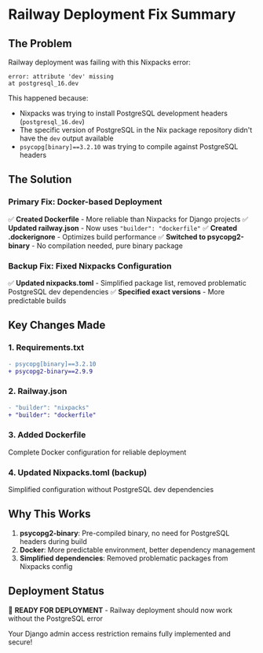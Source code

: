 # Railway Deployment Fix Summary

## The Problem
Railway deployment was failing with this Nixpacks error:
```
error: attribute 'dev' missing
at postgresql_16.dev
```

This happened because:
- Nixpacks was trying to install PostgreSQL development headers (`postgresql_16.dev`)
- The specific version of PostgreSQL in the Nix package repository didn't have the `dev` output available
- `psycopg[binary]==3.2.10` was trying to compile against PostgreSQL headers

## The Solution

### Primary Fix: Docker-based Deployment
✅ **Created Dockerfile** - More reliable than Nixpacks for Django projects
✅ **Updated railway.json** - Now uses `"builder": "dockerfile"`
✅ **Created .dockerignore** - Optimizes build performance
✅ **Switched to psycopg2-binary** - No compilation needed, pure binary package

### Backup Fix: Fixed Nixpacks Configuration
✅ **Updated nixpacks.toml** - Simplified package list, removed problematic PostgreSQL dev dependencies
✅ **Specified exact versions** - More predictable builds

## Key Changes Made

### 1. Requirements.txt
```diff
- psycopg[binary]==3.2.10
+ psycopg2-binary==2.9.9
```

### 2. Railway.json
```diff
- "builder": "nixpacks"
+ "builder": "dockerfile"
```

### 3. Added Dockerfile
Complete Docker configuration for reliable deployment

### 4. Updated Nixpacks.toml (backup)
Simplified configuration without PostgreSQL dev dependencies

## Why This Works

1. **psycopg2-binary**: Pre-compiled binary, no need for PostgreSQL headers during build
2. **Docker**: More predictable environment, better dependency management
3. **Simplified dependencies**: Removed problematic packages from Nixpacks config

## Deployment Status
🚀 **READY FOR DEPLOYMENT** - Railway deployment should now work without the PostgreSQL error

Your Django admin access restriction remains fully implemented and secure!